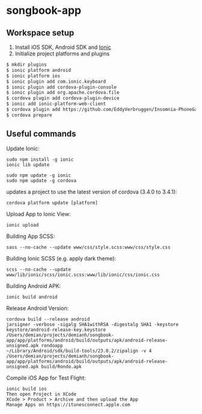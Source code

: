 songbook-app
============

## Workspace setup
1. Install iOS SDK, Android SDK and [Ionic](http://ionicframework.com/getting-started/)
2. Initialize project platforms and plugins

```bash
$ mkdir plugins
$ ionic platform android
$ ionic platform ios
$ ionic plugin add com.ionic.keyboard
$ ionic plugin add cordova-plugin-console
$ ionic plugin add org.apache.cordova.file
$ cordova plugin add cordova-plugin-device
$ ionic add ionic-platform-web-client
$ cordova plugin add https://github.com/EddyVerbruggen/Insomnia-PhoneGap-Plugin.
$ cordova prepare
```

## Useful commands

Update Ionic:

    sudo npm install -g ionic
    ionic lib update
    
    sudo npm update -g ionic
    sudo npm update -g cordova

updates a project to use the latest version of cordova (3.4.0 to 3.4.1):

    cordova platform update [platform] 

Upload App to Ionic View:

    ionic upload

Building App SCSS:

    sass --no-cache --update www/css/style.scss:www/css/style.css

Building Ionic SCSS (e.g. apply dark theme):

    scss --no-cache --update www/lib/ionic/scss/ionic.scss:www/lib/ionic/css/ionic.css


Building Android APK:

    ionic build android

Release Android Version:

    cordova build --release android
    jarsigner -verbose -sigalg SHA1withRSA -digestalg SHA1 -keystore keystore/android-release-key.keystore /Users/demian/projects/demianh/songbook-app/app/platforms/android/build/outputs/apk/android-release-unsigned.apk rondoapp
    ~/Library/Android/sdk/build-tools/23.0.2/zipalign -v 4 /Users/demian/projects/demianh/songbook-app/app/platforms/android/build/outputs/apk/android-release-unsigned.apk build/Rondo.apk
    

Compile iOS App for Test Flight:

    ionic build ios
    Then open Project in XCode
    XCode > Product > Archive and then upload the App
    Manage Apps on https://itunesconnect.apple.com
